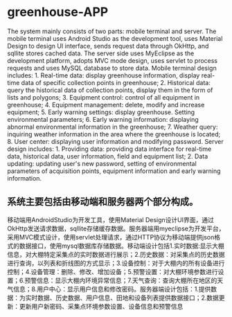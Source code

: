 # greenhouse-APP
The system mainly consists of two parts: mobile terminal and server. The mobile terminal uses Android Studio as the development tool, uses Material Design to design UI interface, sends request data through OkHttp, and sqllite stores cached data. The server side uses MyEclipse as the development platform, adopts MVC mode design, uses servlet to process requests and uses MySQL database to store data. Mobile terminal design includes: 1. Real-time data: display greenhouse information, display real-time data of specific collection points in greenhouse; 2. Historical data: query the historical data of collection points, display them in the form of lists and polygons; 3. Equipment control: control of all equipment in greenhouse; 4. Equipment management: delete, modify and increase equipment; 5. Early warning settings: display greenhouse. Setting environmental parameters; 6. Early warning information: displaying abnormal environmental information in the greenhouse; 7. Weather query: inquiring weather information in the area where the greenhouse is located; 8. User center: displaying user information and modifying password. Server design includes: 1. Providing data: providing data interface for real-time data, historical data, user information, field and equipment list; 2. Data updating: updating user's new password, setting of environmental parameters of acquisition points, equipment information and early warning information.
## 系统主要包括由移动端和服务器两个部分构成。
   移动端用AndroidStudio为开发工具，使用Material Design设计UI界面，通过OkHttp发送请求数据，sqllite存储缓存数据。服务器端用myeclipse为开发平台，采用MVC模式设计，使用servlet处理请求，通过HTTP协议为移动端提供json格式的数据接口，使用mysql数据库存储数据。移动端设计包括1.实时数据:显示大棚信息，对大棚特定采集点的实时数据进行展示；2.历史数据：对采集点的历史数据进行查询，以列表和折线图的方式显示；3.设备控制：对于大棚内的所有设备进行控制；4.设备管理：删除、修改、增加设备；5.预警设置：对大棚环境参数进行设置；6.预警信息：显示大棚内环境异常信息；7.天气查询：查询大棚所在地区的天气信息；8.用户中心：显示用户信息和修改密码。服务器端设计包括：1.提供数据：为实时数据、历史数据、用户信息、田地和设备列表提供数据接口；2.数据更新：更新用户新密码、采集点环境参数设置、设备信息和预警信息




